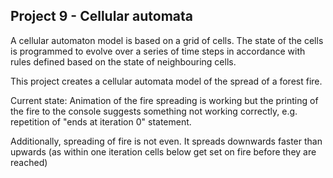 ## Project 9 - Cellular automata

A cellular automaton model is based on a grid of cells. The state of the cells is programmed to evolve over a series of time steps 
in accordance with rules defined based on the state of neighbouring cells.

This project creates a cellular automata model of the spread of a forest fire.

Current state:
Animation of the fire spreading is working
but the printing of the fire to the console suggests something not working correctly, e.g. repetition of "ends at iteration 0" statement.

Additionally, spreading of fire is not even.  It spreads downwards faster than upwards (as within one iteration cells below get set on fire before they are reached)
